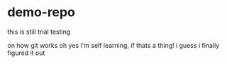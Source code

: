 # demo-repo
this is still trial testing

on how git works
oh yes i'm self learning, if thats a thing!
i  guess i finally figured it out
